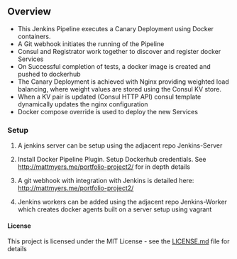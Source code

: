 ## Overview

- This Jenkins Pipeline executes a Canary Deployment using Docker containers.
- A Git webhook initiates the running of the Pipeline
- Consul and Registrator work together to discover and register docker Services
- On Successful completion of tests, a docker image is created and pushed to dockerhub
- The Canary Deployment is achieved with Nginx providing weighted load balancing, where weight values are stored using the Consul KV store.
- When a KV pair is updated (Consul HTTP API) consul template dynamically updates the nginx configuration
- Docker compose override is used to deploy the new Services

### Setup

1. A jenkins server can be setup using the adjacent repo Jenkins-Server

2. Install Docker Pipeline Plugin. Setup Dockerhub credentials. See http://mattmyers.me/portfolio-project2/ for in depth details

3. A git webhook with integration with Jenkins is detailed here: http://mattmyers.me/portfolio-project2/

4. Jenkins workers can be added using the adjacent repo Jenkins-Worker which creates docker agents built on a server setup using vagrant


#### License

This project is licensed under the MIT License - see the [LICENSE.md](LICENSE.md) file for details
